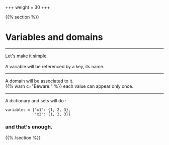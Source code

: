 +++
weight = 30
+++

{{% section %}}
# Variables and domains

---

Let's make it simple.</br>
</br>
A variable will be referenced by a key, its name.

---

A domain will be associated to it.</br>
{{% warn c="Beware:" %}}  each value can appear only once.

---

A dictionary and sets will do :

```python{}
variables = {"x1": {1, 2, 3},
             "x2": {1, 2, 3}}
```

### and that's enough.

{{% /section %}}